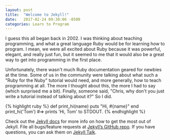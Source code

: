 ```yaml
---
layout: post
title:  "Welcome to Jekyll!"
date:   2017-02-24 09:30:06 -0500
categories: Learn to Program
---
```

I guess this all began back in 2002. I was thinking about teaching programming, and what a great language Ruby would be for learning how to program. I mean, we were all excited about Ruby because it was powerful, elegant, and really just fun, but it seemed to me that it would also be a great way to get into programming in the first place.

Unfortunately, there wasn't much Ruby documentation geared for newbies at the time. Some of us in the community were talking about what such a "Ruby for the Nuby" tutorial would need, and more generally, how to teach programming at all. The more I thought about this, the more I had to say (which surprised me a bit). Finally, someone said, "Chris, why don't you just write a tutorial instead of talking about it?" So I did.

{% highlight ruby %}
def print_hi(name)
  puts "Hi, #{name}"
end
print_hi('Tom')
#=> prints 'Hi, Tom' to STDOUT.
{% endhighlight %}

Check out the [Jekyll docs][jekyll-docs] for more info on how to get the most out of Jekyll. File all bugs/feature requests at [Jekyll’s GitHub repo][jekyll-gh]. If you have questions, you can ask them on [Jekyll Talk][jekyll-talk].

[jekyll-docs]: http://jekyllrb.com/docs/home
[jekyll-gh]:   https://github.com/jekyll/jekyll
[jekyll-talk]: https://talk.jekyllrb.com/
